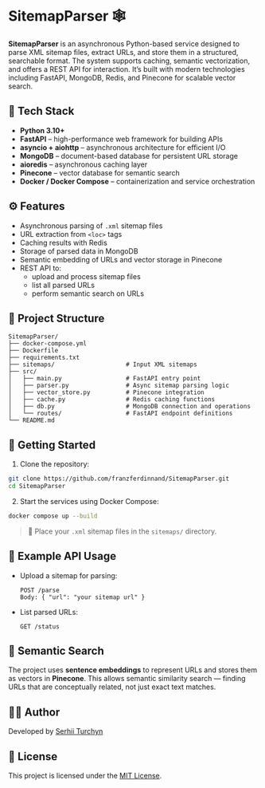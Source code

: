 # SitemapParser 🕸️

**SitemapParser** is an asynchronous Python-based service designed to parse XML sitemap files, extract URLs, and store them in a structured, searchable format. The system supports caching, semantic vectorization, and offers a REST API for interaction. It’s built with modern technologies including FastAPI, MongoDB, Redis, and Pinecone for scalable vector search.

## 🧰 Tech Stack

- **Python 3.10+**
- **FastAPI** – high-performance web framework for building APIs
- **asyncio + aiohttp** – asynchronous architecture for efficient I/O
- **MongoDB** – document-based database for persistent URL storage
- **aioredis** – asynchronous caching layer
- **Pinecone** – vector database for semantic search
- **Docker / Docker Compose** – containerization and service orchestration

## ⚙️ Features

- Asynchronous parsing of `.xml` sitemap files
- URL extraction from `<loc>` tags
- Caching results with Redis
- Storage of parsed data in MongoDB
- Semantic embedding of URLs and vector storage in Pinecone
- REST API to:
  - upload and process sitemap files
  - list all parsed URLs
  - perform semantic search on URLs

## 📁 Project Structure

```
SitemapParser/
├── docker-compose.yml
├── Dockerfile
├── requirements.txt
├── sitemaps/                    # Input XML sitemaps
├── src/
│   ├── main.py                  # FastAPI entry point
│   ├── parser.py                # Async sitemap parsing logic
│   ├── vector_store.py          # Pinecone integration
│   ├── cache.py                 # Redis caching functions
│   ├── db.py                    # MongoDB connection and operations
│   └── routes/                  # FastAPI endpoint definitions
└── README.md
```

## 🚀 Getting Started

1. Clone the repository:

```bash
git clone https://github.com/franzferdinnand/SitemapParser.git
cd SitemapParser
```

2. Start the services using Docker Compose:

```bash
docker compose up --build
```

> 📂 Place your `.xml` sitemap files in the `sitemaps/` directory.

## 🔗 Example API Usage

- Upload a sitemap for parsing:
  ```
  POST /parse
  Body: { "url": "your sitemap url" }
  ```

- List parsed URLs:
  ```
  GET /status
  ```

## 🧠 Semantic Search

The project uses **sentence embeddings** to represent URLs and stores them as vectors in **Pinecone**. This allows semantic similarity search — finding URLs that are conceptually related, not just exact text matches.

## 🧑‍💻 Author

Developed by [Serhii Turchyn](https://github.com/franzferdinnand)

## 📝 License

This project is licensed under the [MIT License](LICENSE).